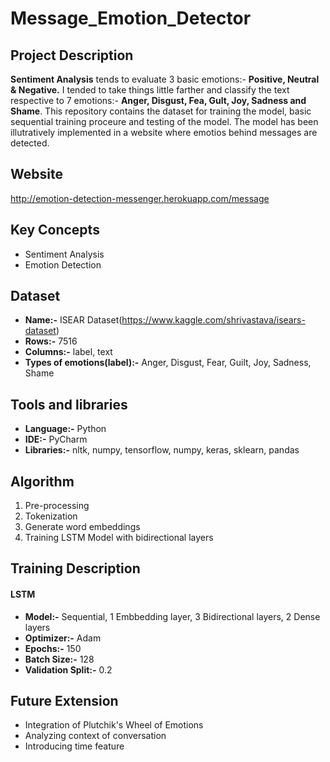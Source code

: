 # Message_Emotion_Detector

## Project Description
**Sentiment Analysis** tends to evaluate 3 basic emotions:- **Positive, Neutral & Negative.** I tended to take things little farther and classify the text respective to 7 emotions:- **Anger, Disgust, Fea, Gult, Joy, Sadness and Shame**. This repository contains the dataset for training the model, basic sequential training proceure and testing of the model. The model has been illutratively implemented in a website where emotios behind messages are detected.

## Website
http://emotion-detection-messenger.herokuapp.com/message

## Key Concepts
* Sentiment Analysis
* Emotion Detection

## Dataset
* **Name:-** ISEAR Dataset(https://www.kaggle.com/shrivastava/isears-dataset)
* **Rows:-** 7516
* **Columns:-** label, text
* **Types of emotions(label):-** Anger, Disgust, Fear, Guilt, Joy, Sadness, Shame

## Tools and libraries
* **Language:-** Python
* **IDE:-** PyCharm
* **Libraries:-** nltk, numpy, tensorflow, numpy, keras, sklearn, pandas

## Algorithm
1. Pre-processing
2. Tokenization
3. Generate word embeddings
4. Training LSTM Model with bidirectional layers

## Training Description
#### LSTM 
* **Model:-** Sequential, 1 Embbedding layer, 3 Bidirectional layers, 2 Dense layers
* **Optimizer:-** Adam
* **Epochs:-** 150
* **Batch Size:-** 128
* **Validation Split:-** 0.2

## Future Extension
* Integration of Plutchik's Wheel of Emotions
* Analyzing context of conversation
* Introducing time feature
